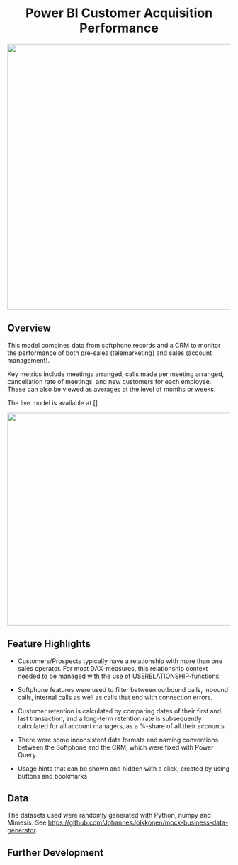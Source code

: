 <h1 align="center">Power BI Customer Acquisition Performance</h1>

<p align="center">
    <img width="991" height="600" src=https://github.com/JohannesJolkkonen/powerbi-customer-acquisition/blob/master/images/tm-performance.PNG>
</p>

## Overview

This model combines data from softphone records and a CRM to monitor the performance of both pre-sales (telemarketing) and sales (account management). 

Key metrics include meetings arranged, calls made per meeting arranged, cancellation rate of meetings, and new customers for each employee. These can also be viewed as averages at the level of months or weeks.

The live model is available at []

<p align="center">
    <img width="792" height="480" src=https://github.com/JohannesJolkkonen/powerbi-customer-acquisition/blob/master/images/tm-weekly.PNG>
</p>

## Feature Highlights
- Customers/Prospects typically have a relationship with more than one sales operator. For most DAX-measures, this relationship context needed to be managed with the use of USERELATIONSHIP-functions.

- Softphone features were used to filter between outbound calls, inbound calls, internal calls as well as calls that end with connection errors.

- Customer retention is calculated by comparing dates of their first and last transaction, and a long-term retention rate is subsequently calculated for all account managers, as a %-share of all their accounts.

- There were some inconsistent data formats and naming conventions between the Softphone and the CRM, which were fixed with Power Query.    

- Usage hints that can be shown and hidden with a click, created by using buttons and bookmarks

## Data

The datasets used were randomly generated with Python, numpy and Mimesis. See https://github.com/JohannesJolkkonen/mock-business-data-generator.

## Further Development 
